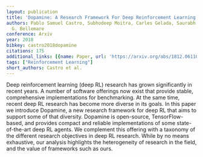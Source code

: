 ```yaml
---
layout: publication
title: 'Dopamine: A Research Framework For Deep Reinforcement Learning'
authors: Pablo Samuel Castro, Subhodeep Moitra, Carles Gelada, Saurabh Kumar, Marc
  G. Bellemare
conference: Arxiv
year: 2018
bibkey: castro2018dopamine
citations: 175
additional_links: [{name: Paper, url: 'https://arxiv.org/abs/1812.06110'}]
tags: ["Reinforcement Learning"]
short_authors: Castro et al.
---
```

Deep reinforcement learning (deep RL) research has grown significantly in
recent years. A number of software offerings now exist that provide stable,
comprehensive implementations for benchmarking. At the same time, recent deep
RL research has become more diverse in its goals. In this paper we introduce
Dopamine, a new research framework for deep RL that aims to support some of
that diversity. Dopamine is open-source, TensorFlow-based, and provides compact
and reliable implementations of some state-of-the-art deep RL agents. We
complement this offering with a taxonomy of the different research objectives
in deep RL research. While by no means exhaustive, our analysis highlights the
heterogeneity of research in the field, and the value of frameworks such as
ours.